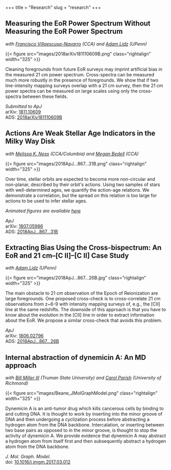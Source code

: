+++
title = "Research"
slug = "research"
+++

## Measuring the EoR Power Spectrum Without Measuring the EoR Power Spectrum
_with [Francisco Villaescusa-Navarro](https://franciscovillaescusa.github.io) (CCA) and [Adam Lidz](https://www.physics.upenn.edu/people/standing-faculty/adam-lidz) (UPenn)_

{{< figure src="images/2018arXiv181110609B.png" class="rightalign" width="325" >}}

Cleaning foregrounds from future EoR surveys may imprint artificial bias in the measured 21&nbsp;cm power spectrum. Cross-spectra can be measured much more robustly in the presence of foregrounds. We show that if two line-intensity mapping surveys overlap with a 21&nbsp;cm survey, then the 21&nbsp;cm power spectra can be measured on large scales using only the cross-spectra between these fields.

_Submitted to ApJ_<br/>
arXiv: [1811.10609](https://arxiv.org/abs/1811.10609)<br/>
ADS: [2018arXiv181110609B](http://adsabs.harvard.edu/abs/2018arXiv181110609B)

## Actions Are Weak Stellar Age Indicators in the Milky Way Disk
_with [Melissa K. Ness](http://user.astro.columbia.edu/~mkness/Home.html) (CCA/Columbia) and [Megan Bedell](https://bedell.space) (CCA)_

{{< figure src="images/2018ApJ...867...31B.png" class="rightalign" width="325" >}}

Over time, stellar orbits are expected to become more non-circular and non-planar, described by their orbit's actions. Using two samples of stars with well-determined ages, we quantify the action-age relations. We demonstrate a correlation, but the spread on this relation is too large for actions to be used to infer stellar ages.

_Animated figures are available [here](/suppl-info/2018apj-867-31b)_

_ApJ_<br/>
arXiv: [1807.05986](https://arxiv.org/abs/1807.05986)<br/>
ADS: [2018ApJ...867...31B](http://adsabs.harvard.edu/abs/2018ApJ...867...31B)

## Extracting Bias Using the Cross-bispectrum: An EoR and 21&nbsp;cm–[C&nbsp;II]–[C&nbsp;II] Case Study
_with [Adam Lidz](https://www.physics.upenn.edu/people/standing-faculty/adam-lidz) (UPenn)_

{{< figure src="images/2018ApJ...867...26B.jpg" class="rightalign" width="325" >}}

The main obstacle to 21&nbsp;cm observation of the Epoch of Reionization are large foregrounds. One proposed cross-check is to cross-correlate 21&nbsp;cm observations from z~6-9 with intensity mapping surveys of, e.g., the [CII] line at the same redshifts. The downside of this approach is that you have to know about the evolution in the [CII] line in order to extract information about the EoR. We propose a similar cross-check that avoids this problem.

_ApJ_<br/>
arXiv: [1806.02796](https://arxiv.org/abs/1806.02796)<br/>
ADS: [2018ApJ...867...26B](http://adsabs.harvard.edu/abs/2018ApJ...867...26B)

## Internal abstraction of dynemicin A: An MD approach
_with [Bill Miller III](https://www.truman.edu/faculty-staff/brmiller/) (Truman State University) and [Carol Parish](https://chemistry.richmond.edu/faculty/cparish/) (University of Richmond)_

{{< figure src="images/Beane_JMolGraphModel.png" class="rightalign" width="325" >}}

Dynemicin A is an anti-tumor drug which kills cancerous cells by binding to and cutting DNA. It is thought to work by inserting into the minor groove of DNA and then undergoing a cyclization process before abstracting a hydrogen atom from the DNA backbone. Intercalation, or inserting between two base pairs as opposed to in the minor groove, is thought to stop the activity of dynemicin A. We provide evidence that dynemicin A may abstract a hydrogen atom from itself first and then subsequently abstract a hydrogen atom from the DNA backbone.

_J. Mol. Graph. Model._<br/>
doi: [10.1016/j.jmgm.2017.03.012](https://doi.org/10.1016/j.jmgm.2017.03.012)
